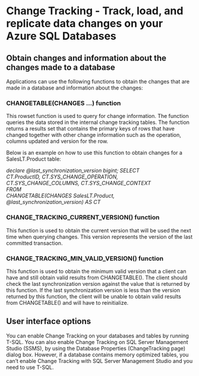 # Change Tracking - Track, load, and replicate data changes on your Azure SQL Databases

## Obtain changes and information about the changes made to a database

Applications can use the following functions to obtain the changes that are made in a database and information about the changes:

### CHANGETABLE(CHANGES ...) function

This rowset function is used to query for change information. The function queries the data stored in the internal change tracking tables. The function returns a results set that contains the primary keys of rows that have changed together with other change information such as the operation, columns updated and version for the row.

Below is an example on how to use this function to obtain changes for a SalesLT.Product table:

*declare @last_synchronization_version bigint;*
*SELECT*  
    *CT.ProductID, CT.SYS_CHANGE_OPERATION,*  
    *CT.SYS_CHANGE_COLUMNS, CT.SYS_CHANGE_CONTEXT*  
*FROM*  
    *CHANGETABLE(CHANGES SalesLT.Product, @last_synchronization_version) AS CT*

### CHANGE_TRACKING_CURRENT_VERSION() function

This function is used to obtain the current version that will be used the next time when querying changes. This version represents the version of the last committed transaction.

### CHANGE_TRACKING_MIN_VALID_VERSION() function

This function is used to obtain the minimum valid version that a client can have and still obtain valid results from CHANGETABLE(). The client should check the last synchronization version against the value that is returned by this function. If the last synchronization version is less than the version returned by this function, the client will be unable to obtain valid results from CHANGETABLE() and will have to reinitialize.

## User interface options

You can enable Change Tracking on your databases and tables by running T-SQL. You can also enable Change Tracking on SQL Server Management Studio (SSMS), by using the Database Properties (ChangeTracking page) dialog box. However, if a database contains memory optimized tables, you can’t enable Change Tracking with SQL Server Management Studio and you need to use T-SQL.